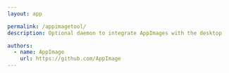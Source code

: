 ```yaml
---
layout: app

permalink: /appimagetool/
description: Optional daemon to integrate AppImages with the desktop

authors:
  - name: AppImage
    url: https://github.com/AppImage
---
```

